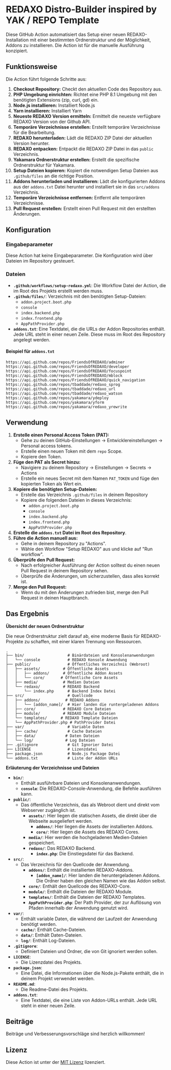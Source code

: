 # REDAXO Distro-Builder inspired by YAK / REPO Template

Diese GitHub Action automatisiert das Setup einer neuen REDAXO-Installation mit einer bestimmten Ordnerstruktur und der Möglichkeit, Addons zu installieren. Die Action ist für die manuelle Ausführung konzipiert.

## Funktionsweise

Die Action führt folgende Schritte aus:

1.  **Checkout Repository:** Checkt den aktuellen Code des Repository aus.
2.  **PHP Umgebung einrichten:** Richtet eine PHP 8.1 Umgebung mit den benötigten Extensions (zip, curl, gd) ein.
3.  **Node.js installieren:** Installiert Node.js
4.  **Yarn installieren:** Installiert Yarn
5.  **Neueste REDAXO Version ermitteln:** Ermittelt die neueste verfügbare REDAXO Version von der Github API.
6.  **Temporäre Verzeichnisse erstellen:** Erstellt temporäre Verzeichnisse für die Bearbeitung.
7.  **REDAXO herunterladen:** Lädt die REDAXO ZIP Datei der aktuellen Version herunter.
8.  **REDAXO entpacken:** Entpackt die REDAXO ZIP Datei in das `public` Verzeichnis.
9.  **Yakamara Ordnerstruktur erstellen:** Erstellt die spezifische Ordnerstruktur für Yakamara.
10. **Setup Dateien kopieren:** Kopiert die notwendigen Setup Dateien aus `.github/files` an die richtige Position.
11. **Addons herunterladen und installieren:** Lädt die konfigurierten Addons aus der `addons.txt` Datei herunter und installiert sie in das `src/addons` Verzeichnis.
12. **Temporäre Verzeichnisse entfernen:** Entfernt alle temporären Verzeichnisse.
13. **Pull Request erstellen:** Erstellt einen Pull Request mit den erstellten Änderungen.

## Konfiguration

### Eingabeparameter

Diese Action hat keine Eingabeparameter. Die Konfiguration wird über Dateien im Repository gesteuert.

### Dateien

*   **`.github/workflows/setup-redaxo.yml`**: Die Workflow Datei der Action, die im Root des Projekts erstellt werden muss.
*   **`.github/files/`**: Verzeichnis mit den benötigten Setup-Dateien:
    * `addon.project.boot.php`
    * `console`
    * `index.backend.php`
    * `index.frontend.php`
    * `AppPathProvider.php`
*   **`addons.txt`**: Eine Textdatei, die die URLs der Addon Repositories enthält. Jede URL steht in einer neuen Zeile. Diese muss im Root des Repository angelegt werden.

#### Beispiel für `addons.txt`

```
https://api.github.com/repos/FriendsOfREDAXO/adminer
https://api.github.com/repos/FriendsOfREDAXO/developer
https://api.github.com/repos/FriendsOfREDAXO/focuspoint
https://api.github.com/repos/FriendsOfREDAXO/mblock
https://api.github.com/repos/FriendsOfREDAXO/quick_navigation
https://api.github.com/repos/tbaddade/redaxo_sprog
https://api.github.com/repos/tbaddade/redaxo_url
https://api.github.com/repos/tbaddade/redaxo_watson
https://api.github.com/repos/yakamara/ydeploy
https://api.github.com/repos/yakamara/yform
https://api.github.com/repos/yakamara/redaxo_yrewrite
```

## Verwendung

1.  **Erstelle einen Personal Access Token (PAT):**
    *   Gehe zu deinen GitHub-Einstellungen -> Entwicklereinstellungen -> Personal access tokens.
    *   Erstelle einen neuen Token mit dem `repo` Scope.
    *   Kopiere den Token.
2.  **Füge den PAT als Secret hinzu:**
    *   Navigiere zu deinem Repository -> Einstellungen -> Secrets -> Actions
    *   Erstelle ein neues Secret mit dem Namen `PAT_TOKEN` und füge den kopierten Token als Wert ein.
3.  **Kopiere die benötigten Setup-Dateien:**
    * Erstelle das Verzeichnis `.github/files` in deinem Repository
    * Kopiere die folgenden Dateien in dieses Verzeichnis:
      * `addon.project.boot.php`
      * `console`
      * `index.backend.php`
      * `index.frontend.php`
      * `AppPathProvider.php`
4.  **Erstelle die `addons.txt` Datei im Root des Repository**.
5.  **Führe die Action manuell aus:**
    *   Gehe in deinem Repository zu "Actions".
    *   Wähle den Workflow "Setup REDAXO" aus und klicke auf "Run workflow".
6.  **Überprüfe den Pull Request:**
    *   Nach erfolgreicher Ausführung der Action solltest du einen neuen Pull Request in deinem Repository sehen.
    *   Überprüfe die Änderungen, um sicherzustellen, dass alles korrekt ist.
7.  **Merge den Pull Request:**
    *   Wenn du mit den Änderungen zufrieden bist, merge den Pull Request in deinen Hauptbranch.

## Das Ergebnis 

**Übersicht der neuen Ordnerstruktur**

Die neue Ordnerstruktur zielt darauf ab, eine moderne Basis für REDAXO-Projekte zu schaffen, mit einer klaren Trennung von Ressourcen.

```
.
├── bin/                   # Binärdateien und Konsolenanwendungen
│   └── console            # REDAXO Konsole Anwendung
├── public/                # Öffentliches Verzeichnis (Webroot)
│   ├── assets/          # Öffentliche Assets
│   │   ├── addons/      # Öffentliche Addon Assets
│   │   └── core/       # Öffentliche Core Assets
│   ├── media/           # Medien Dateien
│   └── redaxo/          # REDAXO Backend
│       └── index.php      # Backend Index Datei
├── src/                   # Quellcode
│   ├── addons/           # REDAXO Addons
│   │   └── [addon_name]/  # Hier landen die runtergeladenen Addons
│   ├── core/            # REDAXO Core Dateien
│   ├── module/          # REDAXO Module Dateien
│   └── templates/      # REDAXO Template Dateien
│   └── AppPathProvider.php # PathProvider Datei
├── var/                   # Variable Daten
│   ├── cache/             # Cache Dateien
│   ├── data/             # Daten Dateien
│   └── log/              # Log Dateien
├── .gitignore             # Git Ignorier Datei
├── LICENSE                # Lizenzdatei
├── package.json           # Node.js Package Datei
└── addons.txt             # Liste der Addon URLs
```

**Erläuterung der Verzeichnisse und Dateien**

*   **`bin/`**:
    *   Enthält ausführbare Dateien und Konsolenanwendungen.
    *   **`console`**: Die REDAXO-Console-Anwendung, die Befehle ausführen kann.
*   **`public/`**:
    *   Das öffentliche Verzeichnis, das als Webroot dient und direkt vom Webserver zugänglich ist.
        *   **`assets/`**: Hier liegen die statischen Assets, die direkt über die Webseite ausgeliefert werden.
            *   **`addons/`**: Hier liegen die Assets der installierten Addons.
            *   **`core/`**: Hier liegen die Assets des REDAXO Cores.
        *   **`media/`**: Hier werden die hochgeladenen Medien-Dateien gespeichert.
        *   **`redaxo/`**: Das REDAXO Backend.
            *   **`index.php`**: Die Einstiegsdatei für das Backend.
*   **`src/`**:
    *   Das Verzeichnis für den Quellcode der Anwendung.
        *   **`addons/`**: Enthält die installierten REDAXO-Addons.
            *   **`[addon_name]/`**: Hier landen die heruntergeladenen Addons. Die Ordner haben den gleichen Namen wie das Addon selbst.
        *   **`core/`**: Enthält den Quellcode des REDAXO-Core.
        *   **`module/`**: Enthält die Dateien der REDAXO Module.
        *   **`templates/`**: Enthält die Dateien der REDAXO Templates.
        *   **`AppPathProvider.php`**: Der Path Provider, der zur Auflösung von Pfaden innerhalb der Anwendung genutzt wird.
*   **`var/`**:
    *   Enthält variable Daten, die während der Laufzeit der Anwendung benötigt werden.
    *   **`cache/`**: Enthält Cache-Dateien.
    *   **`data/`**: Enthält Daten-Dateien.
    *   **`log/`**: Enthält Log-Dateien.
*   **`.gitignore`**:
    *   Definiert Dateien und Ordner, die von Git ignoriert werden sollen.
*   **`LICENSE`**:
    *   Die Lizenzdatei des Projekts.
*   **`package.json`**:
    *   Eine Datei, die Informationen über die Node.js-Pakete enthält, die in deinem Projekt verwendet werden.
*   **`README.md`**:
    *   Die Readme-Datei des Projekts.
*   **`addons.txt`**:
    *   Eine Textdatei, die eine Liste von Addon-URLs enthält. Jede URL steht in einer neuen Zeile.

## Beiträge

Beiträge und Verbesserungsvorschläge sind herzlich willkommen!

## Lizenz

Diese Action ist unter der [MIT Lizenz](https://opensource.org/licenses/MIT) lizenziert.

